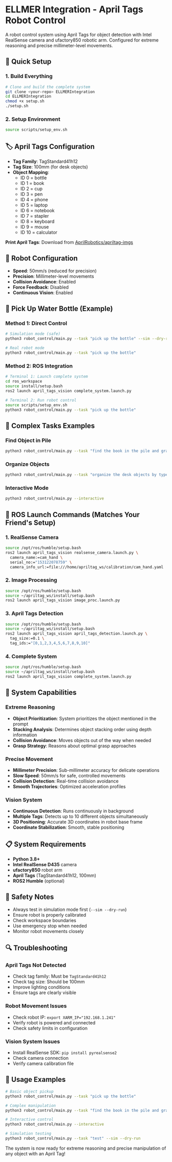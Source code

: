 # ELLMER Integration - April Tags Robot Control

A robot control system using April Tags for object detection with Intel RealSense camera and ufactory850 robotic arm. Configured for extreme reasoning and precise millimeter-level movements.

## 🚀 Quick Setup

### 1. Build Everything
```bash
# Clone and build the complete system
git clone <your-repo> ELLMERIntegration
cd ELLMERIntegration
chmod +x setup.sh
./setup.sh
```

### 2. Setup Environment
```bash
source scripts/setup_env.sh
```

## 🏷️ April Tags Configuration

- **Tag Family**: TagStandard41h12
- **Tag Size**: 100mm (for desk objects)
- **Object Mapping**:
  - ID 0 = bottle
  - ID 1 = book  
  - ID 2 = cup
  - ID 3 = pen
  - ID 4 = phone
  - ID 5 = laptop
  - ID 6 = notebook
  - ID 7 = stapler
  - ID 8 = keyboard
  - ID 9 = mouse
  - ID 10 = calculator

**Print April Tags**: Download from [AprilRobotics/apriltag-imgs](https://github.com/AprilRobotics/apriltag-imgs)

## 🤖 Robot Configuration

- **Speed**: 50mm/s (reduced for precision)
- **Precision**: Millimeter-level movements
- **Collision Avoidance**: Enabled
- **Force Feedback**: Disabled
- **Continuous Vision**: Enabled

## 🥤 Pick Up Water Bottle (Example)

### Method 1: Direct Control
```bash
# Simulation mode (safe)
python3 robot_control/main.py --task "pick up the bottle" --sim --dry-run

# Real robot mode
python3 robot_control/main.py --task "pick up the bottle"
```

### Method 2: ROS Integration
```bash
# Terminal 1: Launch complete system
cd ros_workspace
source install/setup.bash
ros2 launch april_tags_vision complete_system.launch.py

# Terminal 2: Run robot control
source scripts/setup_env.sh
python3 robot_control/main.py --task "pick up the bottle"
```

## 🎯 Complex Tasks Examples

### Find Object in Pile
```bash
python3 robot_control/main.py --task "find the book in the pile and grab it"
```

### Organize Objects
```bash
python3 robot_control/main.py --task "organize the desk objects by type"
```

### Interactive Mode
```bash
python3 robot_control/main.py --interactive
```

## 🔧 ROS Launch Commands (Matches Your Friend's Setup)

### 1. RealSense Camera
```bash
source /opt/ros/humble/setup.bash
ros2 launch april_tags_vision realsense_camera.launch.py \
  camera_name:=cam_hand \
  serial_no:="153122078759" \
  camera_info_url:=file:///home/apriltag_ws/calibration/cam_hand.yaml
```

### 2. Image Processing
```bash
source /opt/ros/humble/setup.bash
source ~/apriltag_ws/install/setup.bash
ros2 launch april_tags_vision image_proc.launch.py
```

### 3. April Tags Detection
```bash
source /opt/ros/humble/setup.bash
source ~/apriltag_ws/install/setup.bash
ros2 launch april_tags_vision april_tags_detection.launch.py \
  tag_size:=0.1 \
  tag_ids:="[0,1,2,3,4,5,6,7,8,9,10]"
```

### 4. Complete System
```bash
source /opt/ros/humble/setup.bash
source ~/apriltag_ws/install/setup.bash
ros2 launch april_tags_vision complete_system.launch.py
```

## 🧠 System Capabilities

### Extreme Reasoning
- **Object Prioritization**: System prioritizes the object mentioned in the prompt
- **Stacking Analysis**: Determines object stacking order using depth information
- **Collision Avoidance**: Moves objects out of the way when needed
- **Grasp Strategy**: Reasons about optimal grasp approaches

### Precise Movement
- **Millimeter Precision**: Sub-millimeter accuracy for delicate operations
- **Slow Speed**: 50mm/s for safe, controlled movements
- **Collision Detection**: Real-time collision avoidance
- **Smooth Trajectories**: Optimized acceleration profiles

### Vision System
- **Continuous Detection**: Runs continuously in background
- **Multiple Tags**: Detects up to 10 different objects simultaneously
- **3D Positioning**: Accurate 3D coordinates in robot base frame
- **Coordinate Stabilization**: Smooth, stable positioning

## 📋 System Requirements

- **Python 3.8+**
- **Intel RealSense D435** camera
- **ufactory850** robot arm
- **April Tags** (TagStandard41h12, 100mm)
- **ROS2 Humble** (optional)

## 🚨 Safety Notes

- Always test in simulation mode first (`--sim --dry-run`)
- Ensure robot is properly calibrated
- Check workspace boundaries
- Use emergency stop when needed
- Monitor robot movements closely

## 🔍 Troubleshooting

### April Tags Not Detected
- Check tag family: Must be `TagStandard41h12`
- Check tag size: Should be 100mm
- Improve lighting conditions
- Ensure tags are clearly visible

### Robot Movement Issues
- Check robot IP: `export XARM_IP="192.168.1.241"`
- Verify robot is powered and connected
- Check safety limits in configuration

### Vision System Issues
- Install RealSense SDK: `pip install pyrealsense2`
- Check camera connection
- Verify camera calibration file

## 🎯 Usage Examples

```bash
# Basic object pickup
python3 robot_control/main.py --task "pick up the bottle"

# Complex manipulation
python3 robot_control/main.py --task "find the book in the pile and grab it"

# Interactive control
python3 robot_control/main.py --interactive

# Simulation testing
python3 robot_control/main.py --task "test" --sim --dry-run
```

The system is now ready for extreme reasoning and precise manipulation of any object with an April Tag!